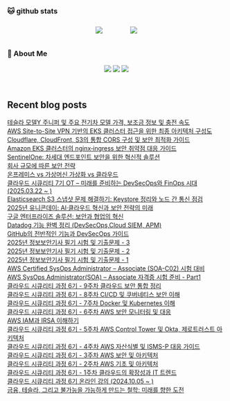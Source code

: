 

###  🐱 github stats  

<div id="main" align="center">
    <img src="https://github-readme-stats.vercel.app/api?username=peterica&count_private=true&show_icons=true&theme=radical"
        style="height: auto; margin-left: 20px; margin-right: 20px; padding: 10px;"/>
    <img src="https://github-readme-stats.vercel.app/api/top-langs/?username=peterica&layout=compact"   
        style="height: auto; margin-left: 20px; margin-right: 20px; padding: 10px;"/>
</div>

###  💁 About Me  
<p align="center">
    <a href="https://twodragon.tistory.com/"><img src="https://img.shields.io/badge/Blog-FF5722?style=flat-square&logo=Blogger&logoColor=white"/></a>
    <a href="https://2twodragon.com/"><img src="https://img.shields.io/badge/Blog-FF5722?style=flat-square&logo=Blogger&logoColor=white"/></a>
    <a href="mailto:twodragon114@gmail.com"><img src="https://img.shields.io/badge/Gmail-d14836?style=flat-square&logo=Gmail&logoColor=white&link=ilovefran.ofm@gmail.com"/></a>
</p>

<br>

## Recent blog posts
<a href ="http://twodragon.tistory.com/666"> 테슬라 모델Y 주니퍼 및 주요 전기차 모델 가격, 보조금 정보 및 충전 속도 </a> <br><a href ="http://twodragon.tistory.com/665"> AWS Site-to-Site VPN 기반의 EKS 클러스터 접근을 위한 최종 아키텍처 구성도 </a> <br><a href ="http://twodragon.tistory.com/664"> Cloudflare, CloudFront, S3의 통합 CORS 구성 및 보안 최적화 가이드 </a> <br><a href ="http://twodragon.tistory.com/663"> Amazon EKS 클러스터의 nginx‑ingress 보안 취약점 대응 가이드 </a> <br><a href ="http://twodragon.tistory.com/662"> SentinelOne: 차세대 엔드포인트 보안을 위한 혁신적 솔루션 </a> <br><a href ="http://twodragon.tistory.com/661"> 회사 규모에 따른 보안 전략 </a> <br><a href ="http://twodragon.tistory.com/660"> 온프레미스 vs 가상머신 가상화 vs 클라우드 </a> <br><a href ="http://twodragon.tistory.com/659"> 클라우드 시큐리티 7기 OT &ndash; 미래를 준비하는 DevSecOps와 FinOps 시대   (2025.03.22 ~ ) </a> <br><a href ="http://twodragon.tistory.com/658"> Elasticsearch S3 스냅샷 문제 해결하기: Keystore 정리와 노드 간 통신 점검 </a> <br><a href ="http://twodragon.tistory.com/657"> 2025년 유니콘데이: AI&middot;클라우드 혁신과 보안 전략의 미래 </a> <br><a href ="http://twodragon.tistory.com/656"> 구글 엔터프라이즈 솔루션: 보안과 협업의 혁신 </a> <br><a href ="http://twodragon.tistory.com/655"> Datadog 기능 완벽 정리 (DevSecOps,Cloud SIEM, APM) </a> <br><a href ="http://twodragon.tistory.com/654"> GitHub의 전반적인 기능과 DevSecOps 가이드 </a> <br><a href ="http://twodragon.tistory.com/653"> 2025년 정보보안기사 필기 시험 및 기출문제 - 3 </a> <br><a href ="http://twodragon.tistory.com/652"> 2025년 정보보안기사 필기 시험 및 기출문제 - 2 </a> <br><a href ="http://twodragon.tistory.com/651"> 2025년 정보보안기사 필기 시험 및 기출문제 - 1 </a> <br><a href ="http://twodragon.tistory.com/650"> AWS Certified SysOps Administrator &ndash; Associate (SOA-C02) 시험 대비 </a> <br><a href ="http://twodragon.tistory.com/649"> AWS SysOps Administrator(SOA) &ndash; Associate 자격증 시험 준비 - Part1 </a> <br><a href ="http://twodragon.tistory.com/648"> 클라우드 시큐리티 과정 6기 - 9주차 클라우드 보안 통합 정리 </a> <br><a href ="http://twodragon.tistory.com/647"> 클라우드 시큐리티 과정 6기 - 8주차 CI/CD 및 쿠버네티스 보안 이해 </a> <br><a href ="http://twodragon.tistory.com/646"> 클라우드 시큐리티 과정 6기 - 7주차 Docker 및 Kubernetes 이해 </a> <br><a href ="http://twodragon.tistory.com/645"> 클라우드 시큐리티 과정 6기 - 6주차 AWS 보안 모니터링 및 대응 </a> <br><a href ="http://twodragon.tistory.com/644"> AWS IAM과 IRSA 이해하기 </a> <br><a href ="http://twodragon.tistory.com/643"> 클라우드 시큐리티 과정 6기 - 5주차 AWS Control Tower 및 Okta, 제로트러스트 아키텍처 </a> <br><a href ="http://twodragon.tistory.com/642"> 클라우드 시큐리티 과정 6기 - 4주차 AWS 자산식별 및 ISMS-P 대응 가이드 </a> <br><a href ="http://twodragon.tistory.com/641"> 클라우드 시큐리티 과정 6기 - 3주차 AWS 보안 및 아키텍처 </a> <br><a href ="http://twodragon.tistory.com/640"> 클라우드 시큐리티 과정 6기 - 2주차 AWS 기초 및 아키텍처 </a> <br><a href ="http://twodragon.tistory.com/639"> 클라우드 시큐리티 과정 6기 - 1주차 클라우드의 확장성과 IT 트렌드 </a> <br><a href ="http://twodragon.tistory.com/638"> 클라우드 시큐리티 과정 6기 온라인 강의 (2024.10.05 ~ ) </a> <br><a href ="http://twodragon.tistory.com/637"> 금융, 테슬라, 그리고 불가능을 가능하게 만드는 철학: 미래를 향한 도전 </a> <br>